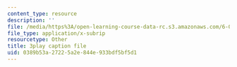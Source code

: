 ```yaml
---
content_type: resource
description: ''
file: /media/https%3A/open-learning-course-data-rc.s3.amazonaws.com/6-004-computation-structures-spring-2017/0389b53a27225a2e844e933bdf5bf5d1_uUKJPnwlbRI.vtt
file_type: application/x-subrip
resourcetype: Other
title: 3play caption file
uid: 0389b53a-2722-5a2e-844e-933bdf5bf5d1
---
```

